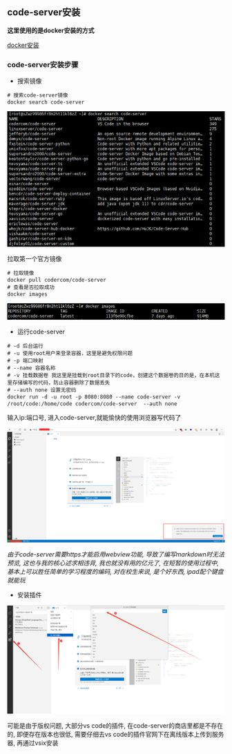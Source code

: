 ## code-server安装

**这里使用的是docker安装的方式** 

[docker安装](https://www.runoob.com/docker/centos-docker-install.html) 

### code-server安装步骤

- 搜索镜像

```shell
# 搜索code-server镜像
docker search code-server
```

![搜索结果如下](images/2021-08-07-13-13-04.png)

拉取第一个官方镜像 

```shell
# 拉取镜像
docker pull codercom/code-server
# 查看是否拉取成功
docker images
```
![拉取结果](images/2021-08-07-13-19-59.png)

- 运行code-server

```shell
# -d 后台运行
# -u 使用root用户来登录容器，这里是避免权限问题
# -p 端口映射
# --name 容器名称
# -v 挂载数据卷 我这里是挂载到root目录下的code，创建这个数据卷的目的是，在本机这里存储编写的代码，防止容器删除了数据丢失
# --auth none 设置无密码
docker run -d -u root -p 8080:8080 --name code-server -v /root/code:/home/code codercom/code-server  --auth none
```

输入ip:端口号, 进入code-server,就能愉快的使用浏览器写代码了 

![访问](images/2021-08-07-13-27-45.png)

*由于code-server需要https才能启用webview功能, 导致了编写markdown时无法预览, 这也与我的核心述求相违背, 我也就没有用的亿元了, 在短暂的使用过程中, 基本上可以胜任简单的学习程度的编码, 对在校生来说, 是个好东西, ipad配个键盘就能玩* 

- 安装插件

![安装插件](images/2021-08-07-13-33-00.png)

可能是由于版权问题, 大部分vs code的插件, 在code-server的商店里都是不存在的, 即便存在版本也很低, 需要仔细去vs code的插件官网下在离线版本上传到服务器, 再通过vsix安装 

